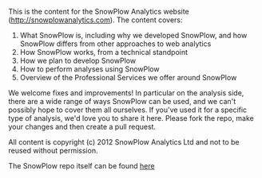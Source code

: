 This is the content for the SnowPlow Analytics website (http://snowplowanalytics.com). The content covers:

1. What SnowPlow is, including why we developed SnowPlow, and how SnowPlow differs from other approaches to web analytics
2. How SnowPlow works, from a technical standpoint
3. How we plan to develop SnowPlow
4. How to perform analyses using SnowPlow
5. Overview of the Professional Services we offer around SnowPlow

We welcome fixes and improvements! In particular on the analysis side, there are a wide range of ways SnowPlow can be used, and we can't possibly hope to cover them all ourselves. If you've used it for a specific type of analysis, we'd love you to share it here. Please fork the repo, make your changes and then create a pull request.

All content is copyright (c) 2012 SnowPlow Analytics Ltd and not to be reused without permission. 

The SnowPlow repo itself can be found [here](http://github.com/snowplow/snowplow)